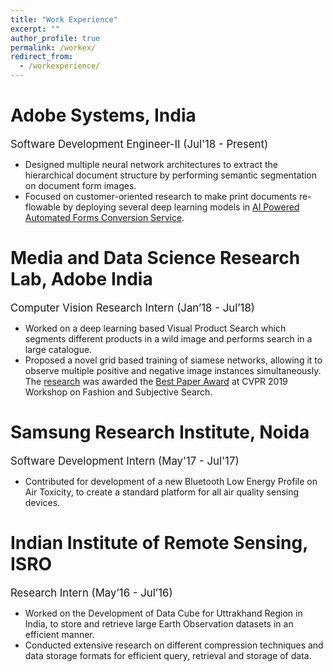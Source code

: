 ```yaml
---
title: "Work Experience"
excerpt: ""
author_profile: true
permalink: /workex/
redirect_from:
  - /workexperience/
---
```

# Adobe Systems, India

<big> Software Development Engineer-II (Jul'18 - Present)</big> 

* Designed multiple neural network architectures to extract the hierarchical document structure by performing semantic segmentation on document form images.
* Focused on customer-oriented research to make print documents re-flowable by deploying several deep learning models in [AI Powered Automated Forms Conversion Service](https://www.adobe.com/in/marketing/experience-manager-forms/automated-forms-conversion.html).

# Media and Data Science Research Lab, Adobe India

<big> Computer Vision Research Intern (Jan’18 - Jul’18)</big> 

* Worked on a deep learning based Visual Product Search which segments different products in a wild image and performs search in a large catalogue.
* Proposed a novel grid based training of siamese networks, allowing it to observe multiple positive and negative image instances simultaneously. The [research](http://openaccess.thecvf.com/content_CVPRW_2019/papers/FFSS-USAD/Chopra_Powering_Robust_Fashion_Retrieval_With_Information_Rich_Feature_Embeddings_CVPRW_2019_paper.pdf) was awarded the [Best Paper Award](https://twitter.com/naverlabseurope/status/1140376555341795328) at CVPR 2019 Workshop on Fashion and Subjective Search.

# Samsung Research Institute, Noida

<big> Software Development Intern (May'17 - Jul'17)</big>

* Contributed for development of a new Bluetooth Low Energy Profile on Air Toxicity, to create a standard platform for all air quality sensing devices.

# Indian Institute of Remote Sensing, ISRO

<big> Research Intern (May’16 - Jul’16) </big>

* Worked on the Development of Data Cube for Uttrakhand Region in India, to store and retrieve large Earth Observation datasets in an efficient manner.
* Conducted extensive research on different compression techniques and data storage formats for efficient query, retrieval and storage of data.